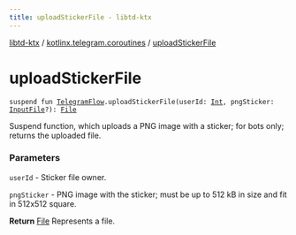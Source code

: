```yaml
---
title: uploadStickerFile - libtd-ktx
---
```


[libtd-ktx](../index.html) / [kotlinx.telegram.coroutines](index.html) / [uploadStickerFile](./upload-sticker-file.html)

# uploadStickerFile

`suspend fun `[`TelegramFlow`](../kotlinx.telegram.core/-telegram-flow/index.html)`.uploadStickerFile(userId: `[`Int`](https://kotlinlang.org/api/latest/jvm/stdlib/kotlin/-int/index.html)`, pngSticker: `[`InputFile`](https://tdlibx.github.io/td/docs/org/drinkless/td/libcore/telegram/TdApi/InputFile.html)`?): `[`File`](https://tdlibx.github.io/td/docs/org/drinkless/td/libcore/telegram/TdApi/File.html)

Suspend function, which uploads a PNG image with a sticker; for bots only; returns the uploaded
file.

### Parameters

`userId` - Sticker file owner.

`pngSticker` - PNG image with the sticker; must be up to 512 kB in size and fit in 512x512
square.

**Return**
[File](https://tdlibx.github.io/td/docs/org/drinkless/td/libcore/telegram/TdApi/File.html) Represents a file.

